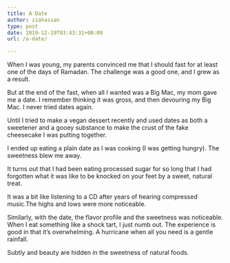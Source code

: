 ```yaml
---
title: A Date
author: ziahassan
type: post
date: 2019-12-19T03:43:31+00:00
url: /a-date/

---
```

When I was young, my parents convinced me that I should fast for at least one of the days of Ramadan. The challenge was a good one, and I grew as a result. 

But at the end of the fast, when all I wanted was a Big Mac, my mom gave me a date. I remember thinking it was gross, and then devouring my Big Mac. I never tried dates again.

Until I tried to make a vegan dessert recently and used dates as both a sweetener and a gooey substance to make the crust of the fake cheesecake I was putting together.

I ended up eating a plain date as I was cooking (I was getting hungry). The sweetness blew me away.

It turns out that I had been eating processed sugar for so long that I had forgotten what it was like to be knocked on your feet by a sweet, natural treat.

It was a bit like listening to a CD after years of hearing compressed music.The highs and lows were more noticeable.

Similarly, with the date, the flavor profile and the sweetness was noticeable. When I eat something like a shock tart, I just numb out. The experience is good in that it’s overwhelming. A hurricane when all you need is a gentle rainfall.

Subtly and beauty are hidden in the sweetness of natural foods.